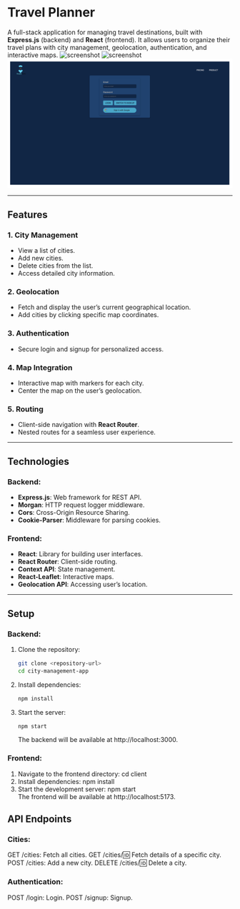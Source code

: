 # Travel Planner

A full-stack application for managing travel destinations, built with **Express.js** (backend) and **React** (frontend). It allows users to organize their travel plans with city management, geolocation, authentication, and interactive maps.
![screenshot](./public/main.png)
![screenshot](./public/onecity.png)
![screenshot](./public/login.png)

---

## Features

### 1. City Management

- View a list of cities.
- Add new cities.
- Delete cities from the list.
- Access detailed city information.

### 2. Geolocation

- Fetch and display the user’s current geographical location.
- Add cities by clicking specific map coordinates.

### 3. Authentication

- Secure login and signup for personalized access.

### 4. Map Integration

- Interactive map with markers for each city.
- Center the map on the user’s geolocation.

### 5. Routing

- Client-side navigation with **React Router**.
- Nested routes for a seamless user experience.

---

## Technologies

### Backend:

- **Express.js**: Web framework for REST API.
- **Morgan**: HTTP request logger middleware.
- **Cors**: Cross-Origin Resource Sharing.
- **Cookie-Parser**: Middleware for parsing cookies.

### Frontend:

- **React**: Library for building user interfaces.
- **React Router**: Client-side routing.
- **Context API**: State management.
- **React-Leaflet**: Interactive maps.
- **Geolocation API**: Accessing user’s location.

---

## Setup

### Backend:

1. Clone the repository:
   ```bash
   git clone <repository-url>
   cd city-management-app
   ```
2. Install dependencies:
   ```bash
   npm install
   ```
3. Start the server:
   ```bash
   npm start
   ```
   The backend will be available at http://localhost:3000.

### Frontend:

1. Navigate to the frontend directory:
   cd client
2. Install dependencies:
   npm install
3. Start the development server:
   npm start  
   The frontend will be available at http://localhost:5173.

## API Endpoints

### Cities:

GET /cities: Fetch all cities.
GET /cities/:id: Fetch details of a specific city.
POST /cities: Add a new city.
DELETE /cities/:id: Delete a city.

### Authentication:

POST /login: Login.
POST /signup: Signup.
